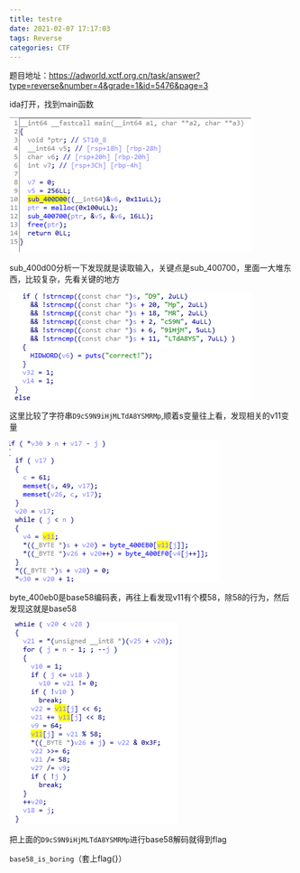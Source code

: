 ```yaml
---
title: testre
date: 2021-02-07 17:17:03
tags: Reverse
categories: CTF
---
```


题目地址：https://adworld.xctf.org.cn/task/answer?type=reverse&number=4&grade=1&id=5476&page=3

ida打开，找到main函数

![](testre/%E6%8D%95%E8%8E%B7.PNG)

sub_400d00分析一下发现就是读取输入，关键点是sub_400700，里面一大堆东西，比较复杂，先看关键的地方

![](testre/1%E6%8D%95%E8%8E%B7.PNG)



这里比较了字符串`D9cS9N9iHjMLTdA8YSMRMp`,顺着s变量往上看，发现相关的v11变量

![](testre/3%E6%8D%95%E8%8E%B7.PNG)

byte_400eb0是base58编码表，再往上看发现v11有个模58，除58的行为，然后发现这就是base58

![](testre/4%E6%8D%95%E8%8E%B7.PNG)

把上面的`D9cS9N9iHjMLTdA8YSMRMp`进行base58解码就得到flag

`base58_is_boring`（套上flag{}）

